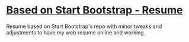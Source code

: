 # [Based on Start Bootstrap - Resume](https://startbootstrap.com/template-overviews/resume/)

Resume based on Start Bootstrap's repo with minor tweaks and adjustments to have my web resume online and working.
